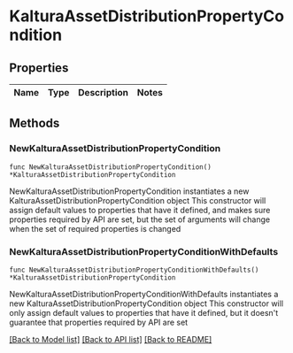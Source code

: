 # KalturaAssetDistributionPropertyCondition

## Properties

Name | Type | Description | Notes
------------ | ------------- | ------------- | -------------

## Methods

### NewKalturaAssetDistributionPropertyCondition

`func NewKalturaAssetDistributionPropertyCondition() *KalturaAssetDistributionPropertyCondition`

NewKalturaAssetDistributionPropertyCondition instantiates a new KalturaAssetDistributionPropertyCondition object
This constructor will assign default values to properties that have it defined,
and makes sure properties required by API are set, but the set of arguments
will change when the set of required properties is changed

### NewKalturaAssetDistributionPropertyConditionWithDefaults

`func NewKalturaAssetDistributionPropertyConditionWithDefaults() *KalturaAssetDistributionPropertyCondition`

NewKalturaAssetDistributionPropertyConditionWithDefaults instantiates a new KalturaAssetDistributionPropertyCondition object
This constructor will only assign default values to properties that have it defined,
but it doesn't guarantee that properties required by API are set


[[Back to Model list]](../README.md#documentation-for-models) [[Back to API list]](../README.md#documentation-for-api-endpoints) [[Back to README]](../README.md)


